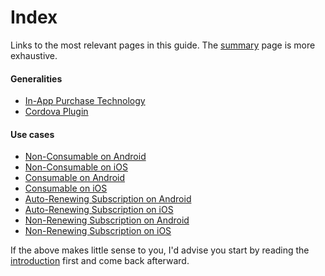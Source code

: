 # Index

Links to the most relevant pages in this guide. The [summary](SUMMARY.md) page is more exhaustive.

#### Generalities

* [In-App Purchase Technology](introduction/generalities-about-iap-technology.md)
* [Cordova Plugin](introduction/about-the-plugin.md)

#### Use cases

* [Non-Consumable on Android](guides/non-consumable-android.md)
* [Non-Consumable on iOS](guides/non-consumable-ios.md)
* [Consumable on Android](guides/consumable-android.md)
* [Consumable on iOS](guides/consumable-ios.md)
* [Auto-Renewing Subscription on Android](guides/subscription-android.md)
* [Auto-Renewing Subscription on iOS](guides/subscription-ios.md)
* [Non-Renewing Subscription on Android](guides/nr-subscription-android.md)
* [Non-Renewing Subscription on iOS](guides/nr-subscription-ios.md)

If the above makes little sense to you, I'd advise you start by reading the [introduction](introduction/generalities-about-iap-technology.md) first and come back afterward.

